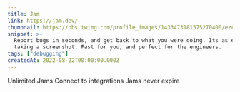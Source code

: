 ```yaml
---
title: Jam
link: https://jam.dev/
thumbnail: https://pbs.twimg.com/profile_images/1433473181575270400/ezcXnx8v_400x400.jpg
snippet: >-
  Report bugs in seconds, and get back to what you were doing. Its as easy as
  taking a screenshot. Fast for you, and perfect for the engineers.
tags: ["debugging"]
createdAt: 2022-08-22T00:00:00.000Z
---
```

Unlimited Jams
Connect to integrations
Jams never expire